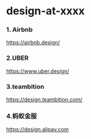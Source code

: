 # design-at-xxxx


### 1. Airbnb
https://airbnb.design/

### 2.UBER
https://www.uber.design/

### 3.teambition
https://design.teambition.com/

### 4.蚂蚁金服
https://design.alipay.com
